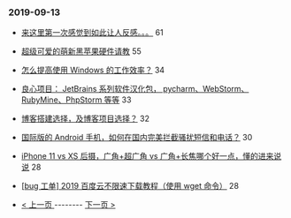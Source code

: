### 2019-09-13 
- [来这里第一次感觉到如此让人反感。。。](https://www.v2ex.com/t/600647) 61
- [超级可爱的萌新黑苹果硬件请教](https://www.v2ex.com/t/600631) 55
- [怎么提高使用 Windows 的工作效率？](https://www.v2ex.com/t/600634) 34
- [良心项目： JetBrains 系列软件汉化包， pycharm、WebStorm、RubyMine、PhpStorm 等等](https://www.v2ex.com/t/600548) 33
- [博客搭建选择，及博客项目选择？](https://www.v2ex.com/t/600581) 32
- [国际版的 Android 手机，如何在国内完美拦截骚扰短信和电话？](https://www.v2ex.com/t/600544) 30
- [iPhone 11 vs XS 后摄，广角+超广角 vs 广角+长焦哪个好一点，懂的进来说说](https://www.v2ex.com/t/600543) 28
- [[bug 工单] 2019 百度云不限速下载教程（使用 wget 命令）](https://www.v2ex.com/t/600571) 28 

- [ < 上一页 ](https://github.com/able8/v2ex-hot-record/blob/master/2019-09-12.md) -------- [ 下一页 > ](https://github.com/able8/v2ex-hot-record/blob/master/2019-09-14.md)